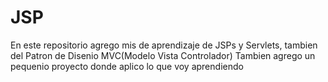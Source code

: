 # JSP
En este repositorio agrego mis de aprendizaje de JSPs y Servlets, tambien del Patron de Disenio MVC(Modelo Vista Controlador)
Tambien agrego un pequenio proyecto donde aplico lo que voy aprendiendo

